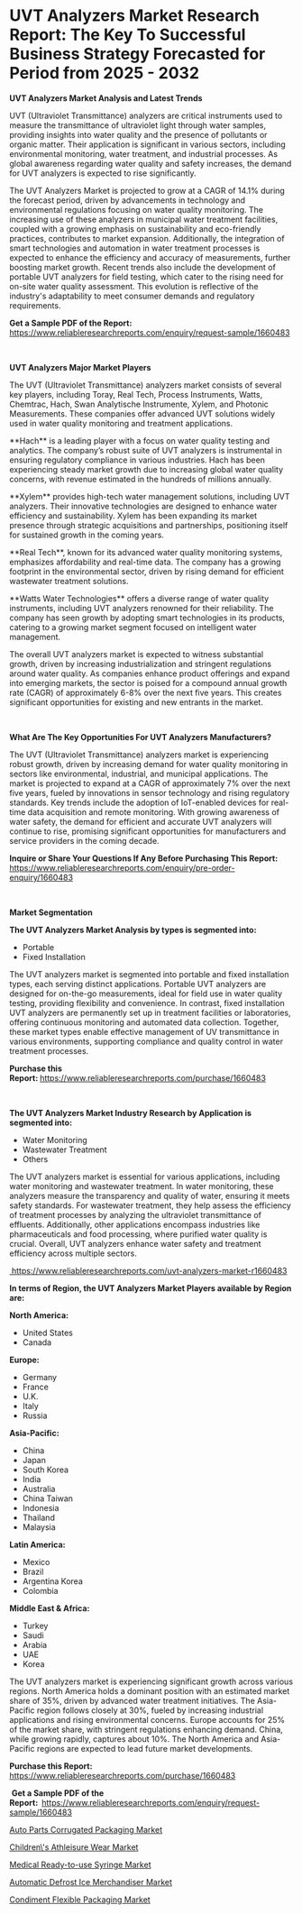 <p><h1>UVT Analyzers Market Research Report: The Key To Successful Business Strategy Forecasted for Period from 2025 - 2032</h1></p><p><strong>UVT Analyzers Market Analysis and Latest Trends</strong></p>
<p><p>UVT (Ultraviolet Transmittance) analyzers are critical instruments used to measure the transmittance of ultraviolet light through water samples, providing insights into water quality and the presence of pollutants or organic matter. Their application is significant in various sectors, including environmental monitoring, water treatment, and industrial processes. As global awareness regarding water quality and safety increases, the demand for UVT analyzers is expected to rise significantly.</p><p>The UVT Analyzers Market is projected to grow at a CAGR of 14.1% during the forecast period, driven by advancements in technology and environmental regulations focusing on water quality monitoring. The increasing use of these analyzers in municipal water treatment facilities, coupled with a growing emphasis on sustainability and eco-friendly practices, contributes to market expansion. Additionally, the integration of smart technologies and automation in water treatment processes is expected to enhance the efficiency and accuracy of measurements, further boosting market growth. Recent trends also include the development of portable UVT analyzers for field testing, which cater to the rising need for on-site water quality assessment. This evolution is reflective of the industry's adaptability to meet consumer demands and regulatory requirements.</p></p>
<p><strong>Get a Sample PDF of the Report:&nbsp;</strong> <a href="https://www.reliableresearchreports.com/enquiry/request-sample/1660483?utm_campaign=8&utm_medium=2&utm_source=Github&utm_content=ia&utm_term=29032025&utm_id=uvt-analyzers">https://www.reliableresearchreports.com/enquiry/request-sample/1660483</a></p>
<p>&nbsp;</p>
<p><strong>UVT Analyzers Major Market Players</strong></p>
<p><p>The UVT (Ultraviolet Transmittance) analyzers market consists of several key players, including Toray, Real Tech, Process Instruments, Watts, Chemtrac, Hach, Swan Analytische Instrumente, Xylem, and Photonic Measurements. These companies offer advanced UVT solutions widely used in water quality monitoring and treatment applications.</p><p>**Hach** is a leading player with a focus on water quality testing and analytics. The company’s robust suite of UVT analyzers is instrumental in ensuring regulatory compliance in various industries. Hach has been experiencing steady market growth due to increasing global water quality concerns, with revenue estimated in the hundreds of millions annually.</p><p>**Xylem** provides high-tech water management solutions, including UVT analyzers. Their innovative technologies are designed to enhance water efficiency and sustainability. Xylem has been expanding its market presence through strategic acquisitions and partnerships, positioning itself for sustained growth in the coming years.</p><p>**Real Tech**, known for its advanced water quality monitoring systems, emphasizes affordability and real-time data. The company has a growing footprint in the environmental sector, driven by rising demand for efficient wastewater treatment solutions.</p><p>**Watts Water Technologies** offers a diverse range of water quality instruments, including UVT analyzers renowned for their reliability. The company has seen growth by adopting smart technologies in its products, catering to a growing market segment focused on intelligent water management.</p><p>The overall UVT analyzers market is expected to witness substantial growth, driven by increasing industrialization and stringent regulations around water quality. As companies enhance product offerings and expand into emerging markets, the sector is poised for a compound annual growth rate (CAGR) of approximately 6-8% over the next five years. This creates significant opportunities for existing and new entrants in the market.</p></p>
<p>&nbsp;</p>
<p><strong>What Are The Key Opportunities For UVT Analyzers Manufacturers?</strong></p>
<p><p>The UVT (Ultraviolet Transmittance) analyzers market is experiencing robust growth, driven by increasing demand for water quality monitoring in sectors like environmental, industrial, and municipal applications. The market is projected to expand at a CAGR of approximately 7% over the next five years, fueled by innovations in sensor technology and rising regulatory standards. Key trends include the adoption of IoT-enabled devices for real-time data acquisition and remote monitoring. With growing awareness of water safety, the demand for efficient and accurate UVT analyzers will continue to rise, promising significant opportunities for manufacturers and service providers in the coming decade.</p></p>
<p><strong>Inquire or Share Your Questions If Any Before Purchasing This Report:</strong> <a href="https://www.reliableresearchreports.com/enquiry/pre-order-enquiry/1660483?utm_campaign=8&utm_medium=2&utm_source=Github&utm_content=ia&utm_term=29032025&utm_id=uvt-analyzers">https://www.reliableresearchreports.com/enquiry/pre-order-enquiry/1660483</a></p>
<p>&nbsp;</p>
<p><strong>Market Segmentation</strong></p>
<p><strong>The UVT Analyzers Market Analysis by types is segmented into:</strong></p>
<p><ul><li>Portable</li><li>Fixed Installation</li></ul></p>
<p><p>The UVT analyzers market is segmented into portable and fixed installation types, each serving distinct applications. Portable UVT analyzers are designed for on-the-go measurements, ideal for field use in water quality testing, providing flexibility and convenience. In contrast, fixed installation UVT analyzers are permanently set up in treatment facilities or laboratories, offering continuous monitoring and automated data collection. Together, these market types enable effective management of UV transmittance in various environments, supporting compliance and quality control in water treatment processes.</p></p>
<p><strong>Purchase this Report:&nbsp;</strong><a href="https://www.reliableresearchreports.com/purchase/1660483?utm_campaign=8&utm_medium=2&utm_source=Github&utm_content=ia&utm_term=29032025&utm_id=uvt-analyzers">https://www.reliableresearchreports.com/purchase/1660483</a></p>
<p>&nbsp;</p>
<p><strong>The UVT Analyzers Market Industry Research by Application is segmented into:</strong></p>
<p><ul><li>Water Monitoring</li><li>Wastewater Treatment</li><li>Others</li></ul></p>
<p><p>The UVT analyzers market is essential for various applications, including water monitoring and wastewater treatment. In water monitoring, these analyzers measure the transparency and quality of water, ensuring it meets safety standards. For wastewater treatment, they help assess the efficiency of treatment processes by analyzing the ultraviolet transmittance of effluents. Additionally, other applications encompass industries like pharmaceuticals and food processing, where purified water quality is crucial. Overall, UVT analyzers enhance water safety and treatment efficiency across multiple sectors.</p></p>
<p><a href="https://www.reliableresearchreports.com/uvt-analyzers-market-r1660483?utm_campaign=8&utm_medium=2&utm_source=Github&utm_content=ia&utm_term=29032025&utm_id=uvt-analyzers">&nbsp;https://www.reliableresearchreports.com/uvt-analyzers-market-r1660483</a></p>
<p><strong>In terms of Region, the UVT Analyzers Market Players available by Region are:</strong></p>
<p>
    <p> <strong> North America: </strong>
        <ul>
            <li>United States</li>
            <li>Canada</li>
        </ul>
        </p> 
    <p> <strong> Europe: </strong>
        <ul>
            <li>Germany</li>
            <li>France</li>
            <li>U.K.</li>
            <li>Italy</li>
            <li>Russia</li>
        </ul>
        </p> 
    <p> <strong> Asia-Pacific: </strong>
        <ul>
            <li>China</li>
            <li>Japan</li>
            <li>South Korea</li>
            <li>India</li>
            <li>Australia</li>
            <li>China Taiwan</li>
            <li>Indonesia</li>
            <li>Thailand</li>
            <li>Malaysia</li>
        </ul>
        </p> 
    <p> <strong> Latin America: </strong>
        <ul>
            <li>Mexico</li>
            <li>Brazil</li>
            <li>Argentina Korea</li>
            <li>Colombia</li>
        </ul>
        </p> 
    <p> <strong> Middle East & Africa: </strong>
        <ul>
            <li>Turkey</li>
            <li>Saudi</li>
            <li>Arabia</li>
            <li>UAE</li>
            <li>Korea</li>
        </ul>
    </p>
    </p>
<p><p>The UVT analyzers market is experiencing significant growth across various regions. North America holds a dominant position with an estimated market share of 35%, driven by advanced water treatment initiatives. The Asia-Pacific region follows closely at 30%, fueled by increasing industrial applications and rising environmental concerns. Europe accounts for 25% of the market share, with stringent regulations enhancing demand. China, while growing rapidly, captures about 10%. The North America and Asia-Pacific regions are expected to lead future market developments.</p></p>
<p><strong>Purchase this Report: </strong><a href="https://www.reliableresearchreports.com/purchase/1660483?utm_campaign=8&utm_medium=2&utm_source=Github&utm_content=ia&utm_term=29032025&utm_id=uvt-analyzers">https://www.reliableresearchreports.com/purchase/1660483</a></p>
<p>&nbsp;<strong>Get a Sample PDF of the Report:&nbsp;&nbsp;</strong><a href="https://www.reliableresearchreports.com/enquiry/request-sample/1660483?utm_campaign=8&utm_medium=2&utm_source=Github&utm_content=ia&utm_term=29032025&utm_id=uvt-analyzers">https://www.reliableresearchreports.com/enquiry/request-sample/1660483</a></p>
<p><strong></strong></p>
<p><p><a href="https://github.com/lugnabirue/Market-Research-Report-List-1/blob/main/auto-parts-corrugated-packaging-market.md?utm_campaign=8&utm_medium=2&utm_source=Github&utm_content=ia&utm_term=29032025&utm_id=uvt-analyzers">Auto Parts Corrugated Packaging Market</a></p><p><a href="https://github.com/gakpasulgun/Market-Research-Report-List-1/blob/main/childrens-athleisure-wear-market.md?utm_campaign=8&utm_medium=2&utm_source=Github&utm_content=ia&utm_term=29032025&utm_id=uvt-analyzers">Children\'s Athleisure Wear Market</a></p><p><a href="https://github.com/shpirttangim48/Market-Research-Report-List-1/blob/main/medical-ready-to-use-syringe-market.md?utm_campaign=8&utm_medium=2&utm_source=Github&utm_content=ia&utm_term=29032025&utm_id=uvt-analyzers">Medical Ready-to-use Syringe Market</a></p><p><a href="https://github.com/kitkaeberz5z/Market-Research-Report-List-1/blob/main/automatic-defrost-ice-merchandiser-market.md?utm_campaign=8&utm_medium=2&utm_source=Github&utm_content=ia&utm_term=29032025&utm_id=uvt-analyzers">Automatic Defrost Ice Merchandiser Market</a></p><p><a href="https://github.com/snelldimkeod/Market-Research-Report-List-1/blob/main/condiment-flexible-packaging-market.md?utm_campaign=8&utm_medium=2&utm_source=Github&utm_content=ia&utm_term=29032025&utm_id=uvt-analyzers">Condiment Flexible Packaging Market</a></p></p>